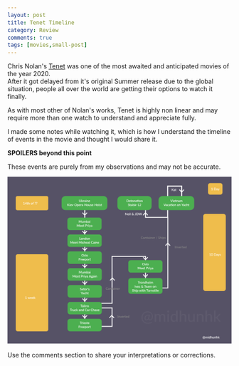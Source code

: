 ```yaml
---
layout: post
title: Tenet Timeline
category: Review
comments: true
tags: [movies,small-post]
---
```

Chris Nolan's [Tenet](https://www.imdb.com/title/tt6723592/?ref_=nv_sr_srsg_0) was one of the most awaited and anticipated movies of the year 2020.  
After it got delayed from it's original Summer release due to the global situation, people all over the world are getting their options to watch it finally.  

As with most other of Nolan's works, Tenet is highly non linear and may require more than one watch to understand and appreciate fully.  

I made some notes while watching it, which is how I understand the timeline of events in the movie and thought I would share it.  

<strong>SPOILERS beyond this point</strong>  
<!-- more -->

These events are purely from my observations and may not be accurate.  

<img src="/public/images/2020/12/tenet_timeline.png" alt="Tenet Timeline" />  

Use the comments section to share your interpretations or corrections.
